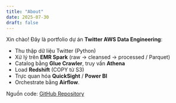 ```yaml
---
title: "About"
date: 2025-07-30
draft: false
---
```


Xin chào! Đây là portfolio dự án **Twitter AWS Data Engineering**:
- Thu thập dữ liệu Twitter (Python)
- Xử lý trên **EMR Spark** (raw → cleansed → processed / Parquet)
- Catalog bằng **Glue Crawler**, truy vấn **Athena**
- Load **Redshift** (COPY từ S3)
- Trực quan hóa **QuickSight** / **Power BI**
- Orchestrate bằng **Airflow**.

Nguồn code: [GitHub Repository](https://github.com/teddyDn2001/twitter-aws-data-engineer)